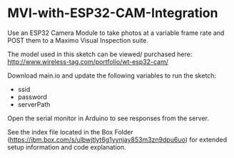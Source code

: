 # MVI-with-ESP32-CAM-Integration
Use an ESP32 Camera Module to take photos at a variable frame rate and POST them to a Maximo Visual Inspection suite.

The model used in this sketch can be viewed/ purchased here: http://www.wireless-tag.com/portfolio/wt-esp32-cam/

Download main.io and update the following variables to run the sketch:
* ssid
* password
* serverPath

Open the serial monitor in Arduino to see responses from the server.



See the index file located in the Box Folder (https://ibm.box.com/s/ulbwjtlyt6g1yynjay853m3zn9dpu6uo) for extended setup information and code explanation.
